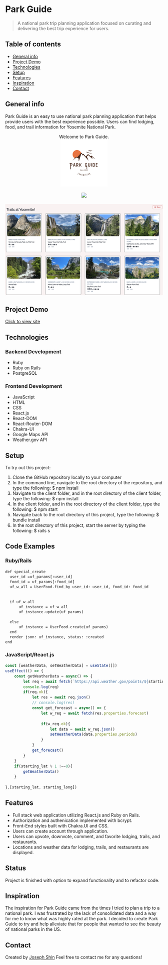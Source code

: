 # Park Guide
> A national park trip planning application focused on curating and delivering the best trip experience for users.

## Table of contents
* [General info](#general-info)
* [Project Demo](#project-demo)
* [Technologies](#technologies)
* [Setup](#setup)
* [Features](#features)
* [Inspiration](#inspiration)
* [Contact](#contact)

## General info
Park Guide is an easy to use national park planning application that helps provide users with the best experience possible. Users can find lodging, food, and trail information for Yosemite National Park. 

<div align="center">Welcome to Park Guide. </div>
<div align="center">
<img src="./client/public/park_guide.svg" alt="Logo" width="150" height="150">
</div>
<br/>
<div align="center">
<kbd>
<img src="./client/public/screen_shot.png">
</kbd>
</div>

<br/>
<div align="center">
<kbd>
<img src="./Trail_page.png">
</kbd>
</div>

## Project Demo 
[Click to view site](pacific-basin-76343.herokuapp.com/)

## Technologies
### Backend Development 
* Ruby
* Ruby on Rails
* PostgreSQL

### Frontend Development 
* JavaScript
* HTML
* CSS
* React.js
* React-DOM
* React-Router-DOM
* Chakra-UI
* Google Maps API
* Weather.gov API

## Setup
To try out this project: 
1. Clone the GitHub repository locally to your computer
1. In the command line, navigate to the root directory of the repository, and type the following: 
  $ npm install 
1. Navigate to the client folder, and in the root directory of the client folder, type the following: 
  $ npm install 
1. In the client folder, and in the root directory of the client folder, type the following: 
  $ npm start
1. Navigate back to the root directory of this project, type the following:
  $ bundle install
1. In the root directory of this project, start the server by typing the following: 
  $ rails s

## Code Examples
### Ruby/Rails
```Rails
def special_create
  user_id =uf_params[:user_id]
  food_id = uf_params[:food_id]
  uf_w_all = UserFood.find_by user_id: user_id, food_id: food_id

  
  if uf_w_all
      uf_instance = uf_w_all
      uf_instance.update(uf_params)
      
  else
      uf_instance = UserFood.create(uf_params)
  end
  render json: uf_instance, status: :created
end
```

### JavaScript/React.js 
```React.js
const [weatherData, setWeatherData] = useState([])
useEffect(() => {
    const getWeatherData = async() => {
        let req = await fetch(`https://api.weather.gov/points/${starting_lat},${starting_long}`);
        console.log(req)
        if(req.ok){
            let res = await req.json()
            // console.log(res)
            const get_forecast = async() => {
                let w_req = await fetch(res.properties.forecast)    
            
                if(w_req.ok){
                    let data = await w_req.json()
                    setWeatherData(data.properties.periods)
                }
            }
            get_forecast()
        }
    }
    if(starting_lat % 1 !==0){
        getWeatherData()
    }
        
},[starting_lat, starting_long])
```


## Features
* Full stack web application utilizing React.js and Ruby on Rails.
* Authorization and authenication implemented with bcrypt. 
* Front-End styles built with Chakra.UI and CSS.
* Users can create account through application. 
* Users can upvote, downvote, comment, and favorite lodging, trails, and restaurants.
* Locations and weather data for lodging, trails, and restaurants are displayed.

## Status
Project is finished with option to expand functionality and to refactor code. 

## Inspiration
The inspiration for Park Guide came from the times I tried to plan a trip to a national park. I was frustrated by the lack of consolidated data and a way for me to know what was highly rated at the park. I decided to create Park Guide to try and help alleviate that for people that wanted to see the beauty of national parks in the US.

## Contact
Created by [Joseph Shin](https://www.linkedin.com/in/joseph-sw-shin/) 
Feel free to contact me for any questions! 


